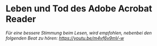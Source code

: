 # Leben und Tod des Adobe Acrobat Reader
_Für eine bessere Stimmung beim Lesen, wird empfohlen, nebenbei den folgenden Beat zu hören: https://youtu.be/m4vf6v9mV-w_
